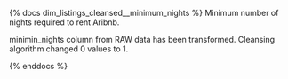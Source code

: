 {% docs dim_listings_cleansed__minimum_nights %}
Minimum number of nights required to rent Aribnb.

minimin_nights column from RAW data has been transformed. Cleansing algorithm changed 0 values to 1.

{% enddocs %}
